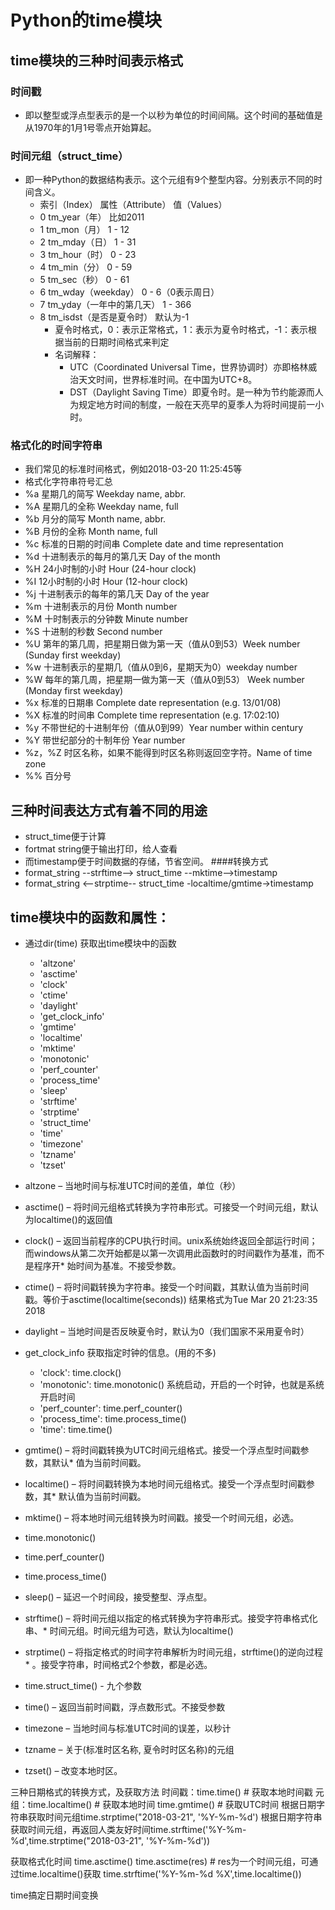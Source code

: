 # Python的time模块
## time模块的三种时间表示格式
### 时间戳
* 即以整型或浮点型表示的是一个以秒为单位的时间间隔。这个时间的基础值是从1970年的1月1号零点开始算起。
### 时间元组（struct_time）
* 即一种Python的数据结构表示。这个元组有9个整型内容。分别表示不同的时间含义。
  * 索引（Index） 属性（Attribute） 值（Values）
  * 0 tm_year（年） 比如2011
  * 1 tm_mon（月） 1 - 12
  * 2 tm_mday（日） 1 - 31
  * 3 tm_hour（时） 0 - 23
  * 4 tm_min（分） 0 - 59
  * 5 tm_sec（秒） 0 - 61
  * 6 tm_wday（weekday） 0 - 6（0表示周日）
  * 7 tm_yday（一年中的第几天） 1 - 366
  * 8 tm_isdst（是否是夏令时） 默认为-1
    * 夏令时格式，0：表示正常格式，1：表示为夏令时格式，-1：表示根据当前的日期时间格式来判定
    * 名词解释：
      * UTC（Coordinated Universal Time，世界协调时）亦即格林威治天文时间，世界标准时间。在中国为UTC+8。
      * DST（Daylight Saving Time）即夏令时。是一种为节约能源而人为规定地方时间的制度，一般在天亮早的夏季人为将时间提前一小时。
### 格式化的时间字符串
  * 我们常见的标准时间格式，例如2018-03-20 11:25:45等
  * 格式化字符串符号汇总
  * %a 星期几的简写 Weekday name, abbr.
  * %A 星期几的全称 Weekday name, full
  * %b 月分的简写 Month name, abbr.
  * %B 月份的全称 Month name, full
  * %c 标准的日期的时间串 Complete date and time representation
  * %d 十进制表示的每月的第几天 Day of the month
  * %H 24小时制的小时 Hour (24-hour clock)
  * %I 12小时制的小时 Hour (12-hour clock)
  * %j 十进制表示的每年的第几天 Day of the year
  * %m 十进制表示的月份 Month number
  * %M 十时制表示的分钟数 Minute number
  * %S 十进制的秒数 Second number
  * %U 第年的第几周，把星期日做为第一天（值从0到53）Week number (Sunday first weekday)
  *  %w 十进制表示的星期几（值从0到6，星期天为0）weekday number
  *  %W 每年的第几周，把星期一做为第一天（值从0到53） Week number (Monday first weekday)
  *  %x 标准的日期串 Complete date representation (e.g. 13/01/08)
  *  %X 标准的时间串 Complete time representation (e.g. 17:02:10)
  *  %y 不带世纪的十进制年份（值从0到99）Year number within century
  *  %Y 带世纪部分的十制年份 Year number
  *  %z，%Z 时区名称，如果不能得到时区名称则返回空字符。Name of time zone
  *  %% 百分号
## 三种时间表达方式有着不同的用途
  * struct_time便于计算
  * fortmat string便于输出打印，给人查看
  * 而timestamp便于时间数据的存储，节省空间。
####转换方式
  * format_string  --strftime--> struct_time --mktime-->timestamp
  * format_string  <--strptime-- struct_time -localtime/gmtime->timestamp

## time模块中的函数和属性：
* 通过dir(time) 获取出time模块中的函数
  - 'altzone'
  - 'asctime'
  - 'clock'
  - 'ctime'
  - 'daylight'
  - 'get_clock_info'
  - 'gmtime'
  - 'localtime'
  - 'mktime'
  - 'monotonic'
  - 'perf_counter'
  - 'process_time'
  - 'sleep'
  - 'strftime'
  - 'strptime'
  - 'struct_time'
  - 'time'
  - 'timezone'
  - 'tzname'
  - 'tzset'

* altzone – 当地时间与标准UTC时间的差值，单位（秒）
* asctime() – 将时间元组格式转换为字符串形式。可接受一个时间元组，默认为localtime()的返回值
* clock() – 返回当前程序的CPU执行时间。unix系统始终返回全部运行时间；而windows从第二次开始都是以第一次调用此函数时的时间戳作为基准，而不是程序开* 始时间为基准。不接受参数。
* ctime() – 将时间戳转换为字符串。接受一个时间戳，其默认值为当前时间戳。等价于asctime(localtime(seconds)) 结果格式为Tue Mar 20 21:23:35 2018
* daylight – 当地时间是否反映夏令时，默认为0（我们国家不采用夏令时）
* get_clock_info 获取指定时钟的信息。(用的不多)
  - 'clock': time.clock()
  - 'monotonic': time.monotonic() 系统启动，开启的一个时钟，也就是系统开启时间
  - 'perf_counter': time.perf_counter()
  - 'process_time': time.process_time()
  - 'time': time.time()
* gmtime() – 将时间戳转换为UTC时间元组格式。接受一个浮点型时间戳参数，其默认* 值为当前时间戳。
* localtime() – 将时间戳转换为本地时间元组格式。接受一个浮点型时间戳参数，其* 默认值为当前时间戳。
* mktime() – 将本地时间元组转换为时间戳。接受一个时间元组，必选。
* time.monotonic()
* time.perf_counter()
* time.process_time()
* sleep() – 延迟一个时间段，接受整型、浮点型。
* strftime() – 将时间元组以指定的格式转换为字符串形式。接受字符串格式化串、* 时间元组。时间元组为可选，默认为localtime()
* strptime() – 将指定格式的时间字符串解析为时间元组，strftime()的逆向过程* 。接受字符串，时间格式2个参数，都是必选。
* time.struct_time() - 九个参数
* time() – 返回当前时间戳，浮点数形式。不接受参数
* timezone – 当地时间与标准UTC时间的误差，以秒计
* tzname – 关于(标准时区名称, 夏令时时区名称)的元组
* tzset() – 改变本地时区。

三种日期格式的转换方式，及获取方法
时间戳：time.time() # 获取本地时间戳
元组：time.localtime() # 获取本地时间
time.gmtime()  # 获取UTC时间
根据日期字符串获取时间元组time.strptime("2018-03-21", '%Y-%m-%d')
根据日期字符串获取时间元组，再返回人类友好时间time.strftime('%Y-%m-%d',time.strptime("2018-03-21", '%Y-%m-%d'))

获取格式化时间
time.asctime()
time.asctime(res) # res为一个时间元组，可通过time.localtime()获取
time.strftime('%Y-%m-%d %X',time.localtime())

time搞定日期时间变换
